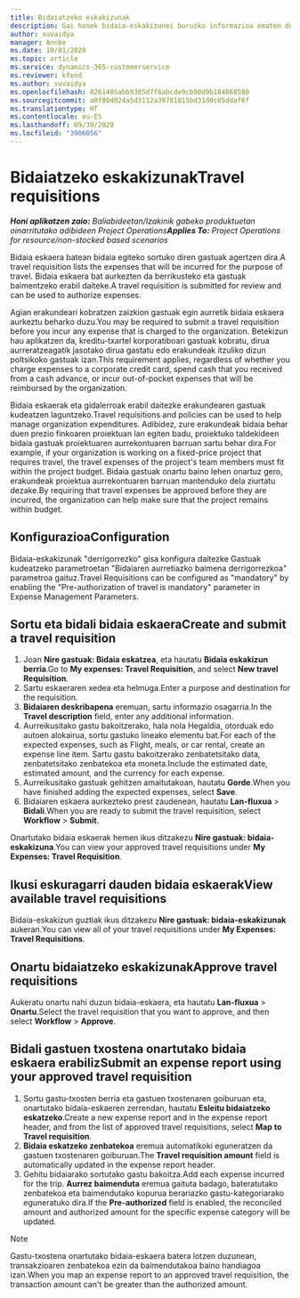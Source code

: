 ```yaml
---
title: Bidaiatzeko eskakizunak
description: Gai honek bidaia-eskakizunei buruzko informazioa ematen du.
author: suvaidya
manager: Annbe
ms.date: 10/01/2020
ms.topic: article
ms.service: dynamics-365-customerservice
ms.reviewer: kfend
ms.author: suvaidya
ms.openlocfilehash: 0261405abb9305d7f6abcde9cb90d9b184868580
ms.sourcegitcommit: a0f80d024a5d3112a39781815bd31d0c05ddaf6f
ms.translationtype: HT
ms.contentlocale: eu-ES
ms.lasthandoff: 09/30/2020
ms.locfileid: "3906056"
---
```

# <a name="travel-requisitions"></a><span data-ttu-id="0a9f9-103">Bidaiatzeko eskakizunak</span><span class="sxs-lookup"><span data-stu-id="0a9f9-103">Travel requisitions</span></span>

<span data-ttu-id="0a9f9-104">_**Honi aplikatzen zaio:** Baliabideetan/Izakinik gabeko produktuetan oinarritutako adibideen Project Operations_</span><span class="sxs-lookup"><span data-stu-id="0a9f9-104">_**Applies To:** Project Operations for resource/non-stocked based scenarios_</span></span>

<span data-ttu-id="0a9f9-105">Bidaia eskaera batean bidaia egiteko sortuko diren gastuak agertzen dira.</span><span class="sxs-lookup"><span data-stu-id="0a9f9-105">A travel requisition lists the expenses that will be incurred for the purpose of travel.</span></span> <span data-ttu-id="0a9f9-106">Bidaia eskaera bat aurkezten da berrikusteko eta gastuak baimentzeko erabil daiteke.</span><span class="sxs-lookup"><span data-stu-id="0a9f9-106">A travel requisition is submitted for review and can be used to authorize expenses.</span></span>

<span data-ttu-id="0a9f9-107">Agian erakundeari kobratzen zaizkion gastuak egin aurretik bidaia eskaera aurkeztu beharko duzu.</span><span class="sxs-lookup"><span data-stu-id="0a9f9-107">You may be required to submit a travel requisition before you incur any expense that is charged to the organization.</span></span> <span data-ttu-id="0a9f9-108">Betekizun hau aplikatzen da, kreditu-txartel korporatiboari gastuak kobratu, dirua aurreratzeagatik jasotako dirua gastatu edo erakundeak itzuliko dizun poltsikoko gastuak izan.</span><span class="sxs-lookup"><span data-stu-id="0a9f9-108">This requirement applies, regardless of whether you charge expenses to a corporate credit card, spend cash that you received from a cash advance, or incur out-of-pocket expenses that will be reimbursed by the organization.</span></span>

<span data-ttu-id="0a9f9-109">Bidaia eskaerak eta gidalerroak erabil daitezke erakundearen gastuak kudeatzen laguntzeko.</span><span class="sxs-lookup"><span data-stu-id="0a9f9-109">Travel requisitions and policies can be used to help manage organization expenditures.</span></span> <span data-ttu-id="0a9f9-110">Adibidez, zure erakundeak bidaia behar duen prezio finkoaren proiektuan lan egiten badu, proiektuko taldekideen bidaia gastuak proiektuaren aurrekontuaren barruan sartu behar dira.</span><span class="sxs-lookup"><span data-stu-id="0a9f9-110">For example, if your organization is working on a fixed-price project that requires travel, the travel expenses of the project's team members must fit within the project budget.</span></span> <span data-ttu-id="0a9f9-111">Bidaia gastuak onartu baino lehen onartuz gero, erakundeak proiektua aurrekontuaren barruan mantenduko dela ziurtatu dezake.</span><span class="sxs-lookup"><span data-stu-id="0a9f9-111">By requiring that travel expenses be approved before they are incurred, the organization can help make sure that the project remains within budget.</span></span>

## <a name="configuration"></a><span data-ttu-id="0a9f9-112">Konfigurazioa</span><span class="sxs-lookup"><span data-stu-id="0a9f9-112">Configuration</span></span> 

<span data-ttu-id="0a9f9-113">Bidaia-eskakizunak "derrigorrezko" gisa konfigura daitezke Gastuak kudeatzeko parametroetan "Bidaiaren aurretiazko baimena derrigorrezkoa" parametroa gaituz.</span><span class="sxs-lookup"><span data-stu-id="0a9f9-113">Travel Requisitions can be configured as "mandatory" by enabling the "Pre-authorization of travel is mandatory" parameter in Expense Management Parameters.</span></span> 

## <a name="create-and-submit-a-travel-requisition"></a><span data-ttu-id="0a9f9-114">Sortu eta bidali bidaia eskaera</span><span class="sxs-lookup"><span data-stu-id="0a9f9-114">Create and submit a travel requisition</span></span>

1. <span data-ttu-id="0a9f9-115">Joan **Nire gastuak: Bidaia eskatzea**, eta hautatu **Bidaia eskakizun berria**.</span><span class="sxs-lookup"><span data-stu-id="0a9f9-115">Go to **My expenses: Travel Requisition**, and select **New travel Requisition**.</span></span>
2. <span data-ttu-id="0a9f9-116">Sartu eskaeraren xedea eta helmuga.</span><span class="sxs-lookup"><span data-stu-id="0a9f9-116">Enter a purpose and destination for the requisition.</span></span>
3. <span data-ttu-id="0a9f9-117">**Bidaiaren deskribapena** eremuan, sartu informazio osagarria.</span><span class="sxs-lookup"><span data-stu-id="0a9f9-117">In the  **Travel description** field, enter any additional information.</span></span> 
4. <span data-ttu-id="0a9f9-118">Aurreikusitako gastu bakoitzerako, hala nola Hegaldia, otorduak edo autoen alokairua, sortu gastuko lineako elementu bat.</span><span class="sxs-lookup"><span data-stu-id="0a9f9-118">For each of the expected expenses, such as Flight, meals, or car rental, create an expense line item.</span></span> <span data-ttu-id="0a9f9-119">Sartu gastu bakoitzerako zenbatetsitako data, zenbatetsitako zenbatekoa eta moneta.</span><span class="sxs-lookup"><span data-stu-id="0a9f9-119">Include the estimated date, estimated amount, and the currency for each expense.</span></span> 
5. <span data-ttu-id="0a9f9-120">Aurreikusitako gastuak gehitzen amaitutakoan, hautatu **Gorde**.</span><span class="sxs-lookup"><span data-stu-id="0a9f9-120">When you have finished adding the expected expenses, select **Save**.</span></span>
6. <span data-ttu-id="0a9f9-121">Bidaiaren eskaera aurkezteko prest zaudenean, hautatu **Lan-fluxua** > **Bidali**.</span><span class="sxs-lookup"><span data-stu-id="0a9f9-121">When you are ready to submit the travel requisition, select **Workflow** > **Submit**.</span></span>

<span data-ttu-id="0a9f9-122">Onartutako bidaia eskaerak hemen ikus ditzakezu **Nire gastuak: bidaia-eskakizuna**.</span><span class="sxs-lookup"><span data-stu-id="0a9f9-122">You can view your approved travel requisitions under **My Expenses: Travel Requisition**.</span></span> 

## <a name="view-available-travel-requisitions"></a><span data-ttu-id="0a9f9-123">Ikusi eskuragarri dauden bidaia eskaerak</span><span class="sxs-lookup"><span data-stu-id="0a9f9-123">View available travel requisitions</span></span>

<span data-ttu-id="0a9f9-124">Bidaia-eskakizun guztiak ikus ditzakezu **Nire gastuak: bidaia-eskakizunak** aukeran.</span><span class="sxs-lookup"><span data-stu-id="0a9f9-124">You can view all of your travel requisitions under **My Expenses: Travel Requisitions**.</span></span>

## <a name="approve-travel-requisitions"></a><span data-ttu-id="0a9f9-125">Onartu bidaiatzeko eskakizunak</span><span class="sxs-lookup"><span data-stu-id="0a9f9-125">Approve travel requisitions</span></span>

<span data-ttu-id="0a9f9-126">Aukeratu onartu nahi duzun bidaia-eskaera, eta hautatu **Lan-fluxua** > **Onartu**.</span><span class="sxs-lookup"><span data-stu-id="0a9f9-126">Select the travel requisition that you want to approve, and then select **Workflow** > **Approve**.</span></span>  

## <a name="submit-an-expense-report-using-your-approved-travel-requisition"></a><span data-ttu-id="0a9f9-127">Bidali gastuen txostena onartutako bidaia eskaera erabiliz</span><span class="sxs-lookup"><span data-stu-id="0a9f9-127">Submit an expense report using your approved travel requisition</span></span>

1. <span data-ttu-id="0a9f9-128">Sortu gastu-txosten berria eta gastuen txostenaren goiburuan eta, onartutako bidaia-eskaeren zerrendan, hautatu **Esleitu bidaiatzeko eskatzeko**.</span><span class="sxs-lookup"><span data-stu-id="0a9f9-128">Create a new expense report and in the expense report header, and from the list of approved travel requisitions, select **Map to Travel requisition**.</span></span>
2. <span data-ttu-id="0a9f9-129">**Bidaia eskatzeko zenbatekoa** eremua automatikoki eguneratzen da gastuen txostenaren goiburuan.</span><span class="sxs-lookup"><span data-stu-id="0a9f9-129">The **Travel requisition amount** field is automatically updated in the expense report header.</span></span>
3. <span data-ttu-id="0a9f9-130">Gehitu bidaiarako sortutako gastu bakoitza.</span><span class="sxs-lookup"><span data-stu-id="0a9f9-130">Add each expense incurred for the trip.</span></span> <span data-ttu-id="0a9f9-131">**Aurrez baimenduta** eremua gaituta badago, bateratutako zenbatekoa eta baimendutako kopurua berariazko gastu-kategoriarako eguneratuko dira.</span><span class="sxs-lookup"><span data-stu-id="0a9f9-131">If the **Pre-authorized** field is enabled, the reconciled amount and authorized amount for the specific expense category will be updated.</span></span>

> [!NOTE]
> <span data-ttu-id="0a9f9-132">Gastu-txostena onartutako bidaia-eskaera batera lotzen duzunean, transakzioaren zenbatekoa ezin da baimendutakoa baino handiagoa izan.</span><span class="sxs-lookup"><span data-stu-id="0a9f9-132">When you map an expense report to an approved travel requisition, the transaction amount can't be greater than the authorized amount.</span></span> 
